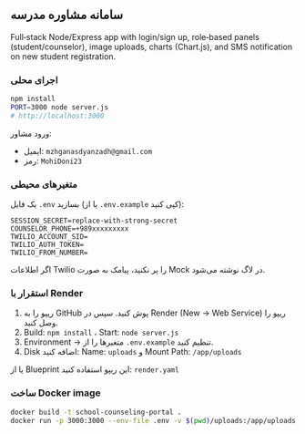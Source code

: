 ## سامانه مشاوره مدرسه

Full‑stack Node/Express app with login/sign up, role‑based panels (student/counselor), image uploads, charts (Chart.js), and SMS notification on new student registration.

### اجرای محلی
```bash
npm install
PORT=3000 node server.js
# http://localhost:3000
```

ورود مشاور:
- ایمیل: `mzhganasdyanzadh@gmail.com`
- رمز: `MohiDoni23`

### متغیرهای محیطی
یک فایل `.env` بسازید (یا از `.env.example` کپی کنید):
```
SESSION_SECRET=replace-with-strong-secret
COUNSELOR_PHONE=+989xxxxxxxxx
TWILIO_ACCOUNT_SID=
TWILIO_AUTH_TOKEN=
TWILIO_FROM_NUMBER=
```

اگر اطلاعات Twilio را پر نکنید، پیامک به صورت Mock در لاگ نوشته می‌شود.

### استقرار با Render

1) ریپو را به GitHub پوش کنید. سپس در Render (New → Web Service) ریپو را وصل کنید.
2) Build: `npm install` ، Start: `node server.js`
3) Environment → متغیرها را از `.env.example` تنظیم کنید.
4) Disk اضافه کنید: Name: `uploads` و Mount Path: `/app/uploads`

یا از Blueprint این ریپو استفاده کنید: `render.yaml`

### ساخت Docker image
```bash
docker build -t school-counseling-portal .
docker run -p 3000:3000 --env-file .env -v $(pwd)/uploads:/app/uploads school-counseling-portal
```

